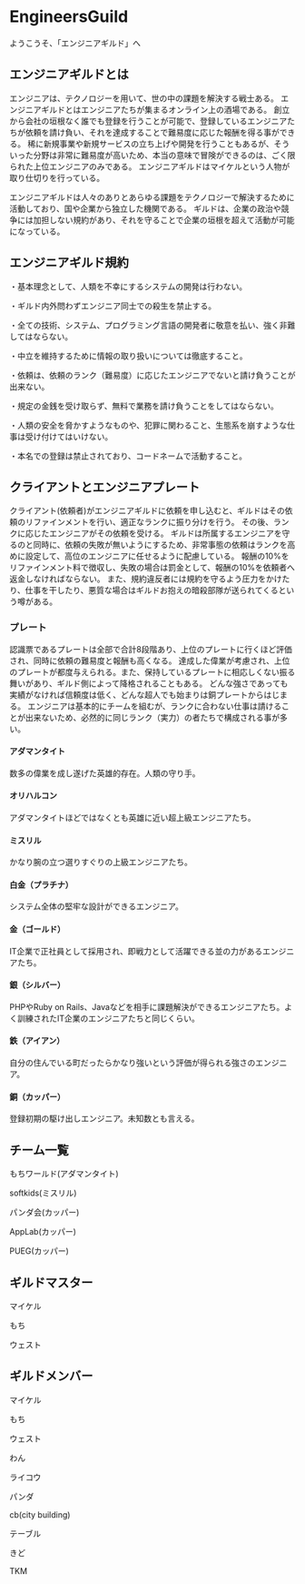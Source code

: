 # EngineersGuild
ようこうそ、「エンジニアギルド」へ

## エンジニアギルドとは
エンジニアは、テクノロジーを用いて、世の中の課題を解決する戦士ある。
エンジニアギルドとはエンジニアたちが集まるオンライン上の酒場である。
創立から会社の垣根なく誰でも登録を行うことが可能で、登録しているエンジニアたちが依頼を請け負い、それを達成することで難易度に応じた報酬を得る事ができる。
稀に新規事業や新規サービスの立ち上げや開発を行うこともあるが、そういった分野は非常に難易度が高いため、本当の意味で冒険ができるのは、ごく限られた上位エンジニアのみである。
エンジニアギルドはマイケルという人物が取り仕切りを行っている。

エンジニアギルドは人々のありとあらゆる課題をテクノロジーで解決するために活動しており、国や企業から独立した機関である。
ギルドは、企業の政治や競争には加担しない規約があり、それを守ることで企業の垣根を超えて活動が可能になっている。

## エンジニアギルド規約
・基本理念として、人類を不幸にするシステムの開発は行わない。

・ギルド内外問わずエンジニア同士での殺生を禁止する。

・全ての技術、システム、プログラミング言語の開発者に敬意を払い、強く非難してはならない。

・中立を維持するために情報の取り扱いについては徹底すること。

・依頼は、依頼のランク（難易度）に応じたエンジニアでないと請け負うことが出来ない。

・規定の金銭を受け取らず、無料で業務を請け負うことをしてはならない。

・人類の安全を脅かすようなものや、犯罪に関わること、生態系を崩すような仕事は受け付けてはいけない。

・本名での登録は禁止されており、コードネームで活動すること。

## クライアントとエンジニアプレート
クライアント(依頼者)がエンジニアギルドに依頼を申し込むと、ギルドはその依頼のリファインメントを行い、適正なランクに振り分けを行う。
その後、ランクに応じたエンジニアがその依頼を受ける。
ギルドは所属するエンジニアを守るのと同時に、依頼の失敗が無いようにするため、非常事態の依頼はランクを高めに設定して、高位のエンジニアに任せるように配慮している。
報酬の10%をリファインメント料で徴収し、失敗の場合は罰金として、報酬の10%を依頼者へ返金しなければならない。
また、規約違反者には規約を守るよう圧力をかけたり、仕事を干したり、悪質な場合はギルドお抱えの暗殺部隊が送られてくるという噂がある。

### プレート
認識票であるプレートは全部で合計8段階あり、上位のプレートに行くほど評価され、同時に依頼の難易度と報酬も高くなる。
達成した偉業が考慮され、上位のプレートが都度与えられる。また、保持しているプレートに相応しくない振る舞いがあり、ギルド側によって降格されることもある。
どんな強さであっても実績がなければ信頼度は低く、どんな超人でも始まりは銅プレートからはじまる。
エンジニアは基本的にチームを組むが、ランクに合わない仕事は請けることが出来ないため、必然的に同じランク（実力）の者たちで構成される事が多い。

#### アダマンタイト
数多の偉業を成し遂げた英雄的存在。人類の守り手。

#### オリハルコン
アダマンタイトほどではなくとも英雄に近い超上級エンジニアたち。

#### ミスリル
かなり腕の立つ選りすぐりの上級エンジニアたち。

#### 白金（プラチナ）
システム全体の堅牢な設計ができるエンジニア。

#### 金（ゴールド）
IT企業で正社員として採用され、即戦力として活躍できる並の力があるエンジニアたち。

#### 銀（シルバー）
PHPやRuby on Rails、Javaなどを相手に課題解決ができるエンジニアたち。よく訓練されたIT企業のエンジニアたちと同じくらい。

#### 鉄（アイアン）
自分の住んでいる町だったらかなり強いという評価が得られる強さのエンジニア。

#### 銅（カッパー）
登録初期の駆け出しエンジニア。未知数とも言える。

## チーム一覧
もちワールド(アダマンタイト)

softkids(ミスリル)

パンダ会(カッパー)

AppLab(カッパー)

PUEG(カッパー)

## ギルドマスター
マイケル

もち

ウェスト

## ギルドメンバー
マイケル

もち

ウェスト

わん

ライコウ

パンダ

cb(city building)

テーブル

きど

TKM
